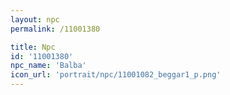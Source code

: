 ```yaml
---
layout: npc
permalink: /11001380

title: Npc
id: '11001380'
npc_name: 'Balba'
icon_url: 'portrait/npc/11001082_beggar1_p.png'
---
```

